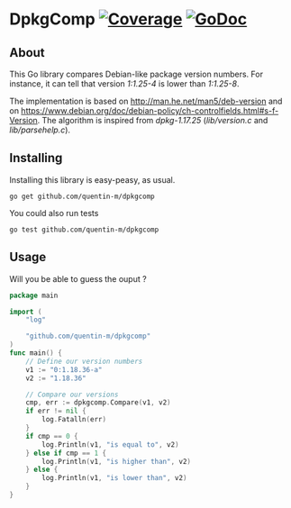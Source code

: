 # DpkgComp [![Coverage](http://gocover.io/_badge/github.com/quentin-m/dpkgcomp?0)](http://gocover.io/github.com/quentin-m/dpkgcomp) [![GoDoc](http://godoc.org/github.com/quentin-m/dpkgcomp?status.png)](http://godoc.org/github.com/quentin-m/dpkgcomp)

## About
This Go library compares Debian-like package version numbers.
For instance, it can tell that version *1:1.25-4* is lower than *1:1.25-8*.

The implementation is based on http://man.he.net/man5/deb-version and on https://www.debian.org/doc/debian-policy/ch-controlfields.html#s-f-Version. The algorithm is inspired from *dpkg-1.17.25* (*lib/version.c* and *lib/parsehelp.c*).

## Installing
Installing this library is easy-peasy, as usual.
```
go get github.com/quentin-m/dpkgcomp
```

You could also run tests
```
go test github.com/quentin-m/dpkgcomp
```

## Usage
Will you be able to guess the ouput ?
```Go
package main

import (
	"log"

	"github.com/quentin-m/dpkgcomp"
)
func main() {
	// Define our version numbers
	v1 := "0:1.18.36-a"
	v2 := "1.18.36"

    // Compare our versions
	cmp, err := dpkgcomp.Compare(v1, v2)
	if err != nil {
		log.Fatalln(err)
	}
	if cmp == 0 {
		log.Println(v1, "is equal to", v2)
	} else if cmp == 1 {
		log.Println(v1, "is higher than", v2)
	} else {
		log.Println(v1, "is lower than", v2)
	}
}
```
